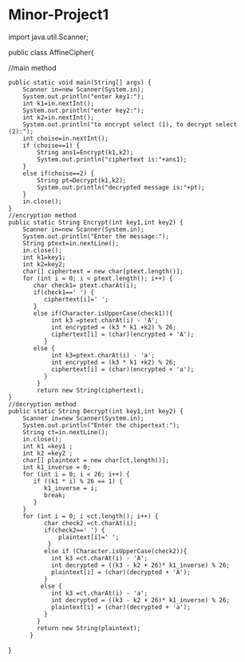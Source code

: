 # Minor-Project1


import java.util.Scanner;

public class AffineCipher{

//main method
    
	public static void main(String[] args) {
		Scanner in=new Scanner(System.in);		
		System.out.println("enter key1:");
		int k1=in.nextInt();
		System.out.println("enter key2:");
		int k2=in.nextInt();
		System.out.println("to encrypt select (1), to decrypt select (2):");
		int choise=in.nextInt();		
		if (choise==1) {			
		    String ans1=Encrypt(k1,k2);
		    System.out.println("ciphertext is:"+ans1);
		}		
		else if(choise==2) {
		    String pt=Decrypt(k1,k2);
		    System.out.println("decrypted message is:"+pt);
		}
		in.close();
	}
	//encryption method
	public static String Encrypt(int key1,int key2) {
		Scanner in=new Scanner(System.in);
		System.out.println("Enter the message:");
		String ptext=in.nextLine();
		in.close();
		int k1=key1; 
	    int k2=key2; 
	    char[] ciphertext = new char[ptext.length()];    
	    for (int i = 0; i < ptext.length(); i++) {
	       char check1= ptext.charAt(i);
	       if(check1==' ') {
	    	  ciphertext[i]=' '; 
	       }
	       else if(Character.isUpperCase(check1)){
	            int k3 =ptext.charAt(i) - 'A'; 
	            int encrypted = (k3 * k1 +k2) % 26; 
	            ciphertext[i] = (char)(encrypted + 'A');
	          }
	       else {
	            int k3=ptext.charAt(i) - 'a';
	            int encrypted = (k3 * k1 +k2) % 26; 
	            ciphertext[i] = (char)(encrypted + 'a');
	          }
	        }
	        return new String(ciphertext);
	}
	//decryption method
	public static String Decrypt(int key1,int key2) {
		Scanner in=new Scanner(System.in);
		System.out.println("Enter the chipertext:");
		String ct=in.nextLine();
		in.close();
	    int k1 =key1 ; 
	    int k2 =key2 ; 
	    char[] plaintext = new char[ct.length()];
	    int k1_inverse = 0; 
	    for (int i = 0; i < 26; i++) {
	       if ((k1 * i) % 26 == 1) {
	          k1_inverse = i;
	          break;
	       }
	    }
	    for (int i = 0; i <ct.length(); i++) {
	          char check2 =ct.charAt(i);
	          if(check2==' ') {
		    	  plaintext[i]=' '; 
		       }
	          else if (Character.isUpperCase(check2)){
	            int k3 =ct.charAt(i) - 'A'; 
	            int decrypted = ((k3 - k2 + 26)* k1_inverse) % 26; 
	            plaintext[i] = (char)(decrypted + 'A');
	          }
	         else {
	            int k3 =ct.charAt(i) - 'a';
	            int decrypted = ((k3 - k2 + 26)* k1_inverse) % 26; 
	            plaintext[i] = (char)(decrypted + 'a');
	          }
	        }
	        return new String(plaintext);
	      }
}
